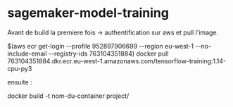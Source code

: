 # sagemaker-model-training

Avant de build la premiere fois -> authentification sur aws et pull l'image.

$(aws ecr get-login --profile 952897906699 --region eu-west-1 --no-include-email --registry-ids 763104351884)
docker pull 763104351884.dkr.ecr.eu-west-1.amazonaws.com/tensorflow-training:1.14-cpu-py3

ensuite :

docker build -t nom-du-container project/

